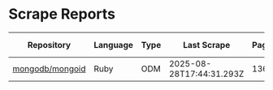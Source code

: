 # Scrape Reports

| Repository | Language | Type | Last Scrape | Pages | Found | Filtered | Total Possible | Percent |
|---|---|---|---|---|---|---|---:|---:|
| [mongodb/mongoid](reports/mongodb-mongoid-dependents.md) | Ruby | ODM | 2025-08-28T17:44:31.293Z | 136 | 4029 | 3897 | 23645 | 17.0% |
